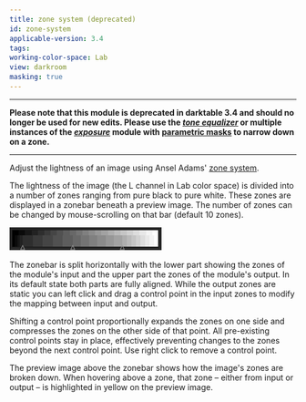 ```yaml
---
title: zone system (deprecated)
id: zone-system
applicable-version: 3.4
tags: 
working-color-space: Lab 
view: darkroom
masking: true
---
```


---

**Please note that this module is deprecated in darktable 3.4 and should no longer be used for new edits. Please use the [_tone equalizer_](./tone-equalizer.md) or multiple instances of the [_exposure_](./exposure.md) module with [parametric masks](../../darkroom/masking-and-blending/masks/parametric.md) to narrow down on a zone.**

---

Adjust the lightness of an image using Ansel Adams' [zone system](https://en.wikipedia.org/wiki/Zone_System).

The lightness of the image (the L channel in Lab color space) is divided into a number of zones ranging from pure black to pure white. These zones are displayed in a zonebar beneath a preview image. The number of zones can be changed by mouse-scrolling on that bar (default 10 zones).

![zone-system](./zone-system/zone-system.png#w33)

The zonebar is split horizontally with the lower part showing the zones of the module's input and the upper part the zones of the module's output. In its default state both parts are fully aligned. While the output zones are static you can left click and drag a control point in the input zones to modify the mapping between input and output. 

Shifting a control point proportionally expands the zones on one side and compresses the zones on the other side of that point. All pre-existing control points stay in place, effectively preventing changes to the zones beyond the next control point. Use right click to remove a control point. 

The preview image above the zonebar shows how the image's zones are broken down. When hovering above a zone, that zone – either from input or output – is highlighted in yellow on the preview image.
